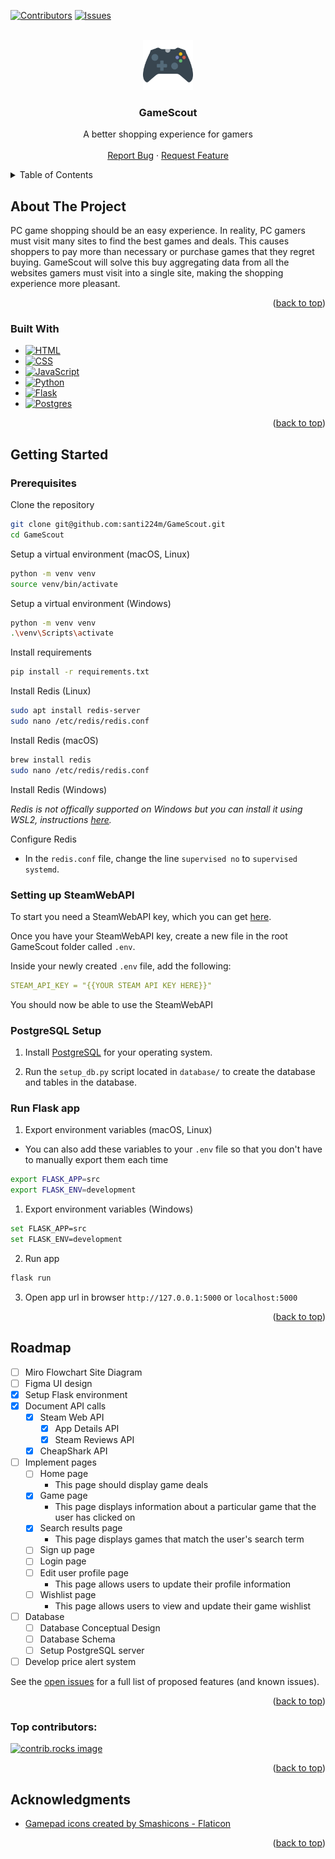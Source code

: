 
<a id="readme-top"></a>

[![Contributors][contributors-shield]][contributors-url]
[![Issues][issues-shield]][issues-url]

<!-- PROJECT LOGO -->
<br />
<div align="center">
  <a href="https://github.com/santi224m/GameScout">
    <img src="img/game-controller.png" alt="Logo" width="80" height="80">
  </a>

  <h3 align="center">GameScout</h3>

  <p align="center">
    A better shopping experience for gamers
    <br />
    <br />
    <!-- <a href="https://github.com/santi224m/GameScout">View Demo</a>
    · -->
    <a href="https://github.com/santi224m/GameScout/issues/new?labels=bug&template=bug-report---.md">Report Bug</a>
    ·
    <a href="https://github.com/santi224m/GameScout/issues/new?labels=enhancement&template=feature-request---.md">Request Feature</a>
  </p>
</div>

<!-- TABLE OF CONTENTS -->
<details>
  <summary>Table of Contents</summary>
  <ol>
    <li>
      <a href="#about-the-project">About The Project</a>
      <ul>
        <li><a href="#built-with">Built With</a></li>
      </ul>
    </li>
    <li>
      <a href="#getting-started">Getting Started</a>
      <ul>
        <li><a href="#prerequisites">Prerequisites</a></li>
        <li><a href="#setting-up-steamwebapi">Setting up SteamWebAPI</a></li>
        <li><a href="#run-flask-app">Run Flask App</a></li>
      </ul>
    </li>
    <li><a href="#roadmap">Roadmap</a></li>
    <li><a href="#acknowledgments">Acknowledgments</a></li>
  </ol>
</details>

<!-- ABOUT THE PROJECT -->
## About The Project

<!-- [![Product Name Screen Shot][product-screenshot]](https://example.com) -->

PC game shopping should be an easy experience. In reality, PC gamers must visit many sites to find the best games and deals. This causes shoppers to pay more than necessary or purchase games that they regret buying.
GameScout will solve this buy aggregating data from all the websites gamers must visit into a single site, making the shopping experience more pleasant.

<p align="right">(<a href="#readme-top">back to top</a>)</p>

### Built With

* [![HTML][HTML]][HTML-url]
* [![CSS][CSS]][CSS-url]
* [![JavaScript][JavaScript]][JavaScript-url]
* [![Python][Python]][Python-url]
* [![Flask][Flask]][Flask-url]
* [![Postgres][Postgres]][Postgres-url]

<p align="right">(<a href="#readme-top">back to top</a>)</p>

<!-- GETTING STARTED -->
## Getting Started

### Prerequisites

Clone the repository

```bash
git clone git@github.com:santi224m/GameScout.git
cd GameScout
```

Setup a virtual environment (macOS, Linux)

```bash
python -m venv venv
source venv/bin/activate
```

Setup a virtual environment (Windows)

```bash
python -m venv venv
.\venv\Scripts\activate
```

Install requirements

```bash
pip install -r requirements.txt
```

Install Redis (Linux)

```bash
sudo apt install redis-server
sudo nano /etc/redis/redis.conf
```

Install Redis (macOS)

```bash
brew install redis
sudo nano /etc/redis/redis.conf
```

Install Redis (Windows)

*Redis is not offically supported on Windows but you can install it using WSL2, instructions [here](https://redis.io/docs/latest/operate/oss_and_stack/install/install-redis/install-redis-on-windows/).*

Configure Redis

* In the ```redis.conf``` file, change the line ```supervised no``` to ```supervised systemd```.

### Setting up SteamWebAPI

To start you need a SteamWebAPI key, which you can get [here](https://steamcommunity.com/dev/apikey).

Once you have your SteamWebAPI key, create a new file in the root GameScout folder called `.env`.

Inside your newly created `.env` file, add the following:

```yaml
STEAM_API_KEY = "{{YOUR STEAM API KEY HERE}}"
```

You should now be able to use the SteamWebAPI

### PostgreSQL Setup

1. Install [PostgreSQL](https://www.postgresql.org/download/) for your operating system.

1. Run the ```setup_db.py``` script located in ```database/``` to create the database and tables in the database.

### Run Flask app

1. Export environment variables (macOS, Linux)
  * You can also add these variables to your ```.env``` file so that you don't have to manually export them each time

```bash
export FLASK_APP=src
export FLASK_ENV=development
```

1. Export environment variables (Windows)

```bash
set FLASK_APP=src
set FLASK_ENV=development
```

2. Run app

```bash
flask run
```

3. Open app url in browser `http://127.0.0.1:5000` or `localhost:5000`

<p align="right">(<a href="#readme-top">back to top</a>)</p>

<!-- ROADMAP -->
## Roadmap

- [ ] Miro Flowchart Site Diagram
- [ ] Figma UI design
- [x] Setup Flask environment
- [x] Document API calls
  - [x] Steam Web API
    - [x] App Details API
    - [x] Steam Reviews API
  - [x] CheapShark API
- [ ] Implement pages
  - [ ] Home page
    * This page should display game deals
  - [x] Game page
    * This page displays information about a particular game that the user has clicked on
  - [x] Search results page
    * This page displays games that match the user's search term
  - [ ] Sign up page
  - [ ] Login page
  - [ ] Edit user profile page
    * This page allows users to update their profile information
  - [ ] Wishlist page
    * This page allows users to view and update their game wishlist
- [ ] Database
  - [ ] Database Conceptual Design
  - [ ] Database Schema
  - [ ] Setup PostgreSQL server
- [ ] Develop price alert system

See the [open issues](https://github.com/santi224m/GameScout/issues) for a full list of proposed features (and known issues).

<p align="right">(<a href="#readme-top">back to top</a>)</p>

### Top contributors:

<a href="https://github.com/santi224m/GameScout/graphs/contributors">
  <img src="https://contrib.rocks/image?repo=santi224m/GameScout" alt="contrib.rocks image" />
</a>

<p align="right">(<a href="#readme-top">back to top</a>)</p>

<!-- ACKNOWLEDGMENTS -->
## Acknowledgments

* [Gamepad icons created by Smashicons - Flaticon](https://www.flaticon.com/free-icons/gamepad)

<p align="right">(<a href="#readme-top">back to top</a>)</p>

<!-- MARKDOWN LINKS & IMAGES -->
[contributors-shield]: https://img.shields.io/github/contributors/santi224m/GameScout.svg?style=for-the-badge
[contributors-url]: https://github.com/santi224m/GameScout/graphs/contributors
[issues-shield]: https://img.shields.io/github/issues/santi224m/GameScout.svg?style=for-the-badge
[issues-url]: https://github.com/santi224m/GameScout/issues
[license-shield]: https://img.shields.io/github/license/othneildrew/Best-README-Template.svg?style=for-the-badge

[JavaScript]: https://img.shields.io/badge/javascript-000000?style=for-the-badge&logo=javascript
[JavaScript-url]: https://developer.mozilla.org/en-US/docs/Web/JavaScript
[HTML]: https://img.shields.io/badge/html5-000000?style=for-the-badge&logo=html5
[HTML-url]: https://developer.mozilla.org/en-US/docs/Web/HTML
[CSS]: https://img.shields.io/badge/css-000000?style=for-the-badge&logo=css3
[CSS-url]: https://developer.mozilla.org/en-US/docs/Web/CSS
[Python]: https://img.shields.io/badge/python-000000?style=for-the-badge&logo=python
[Python-url]: https://www.python.org/
[Flask]: https://img.shields.io/badge/flask-000000?style=for-the-badge&logo=flask
[Flask-url]: https://flask.palletsprojects.com/en/3.0.x/
[Postgres]: https://img.shields.io/badge/postgresql-000000?style=for-the-badge&logo=postgresql
[Postgres-url]: https://www.postgresql.org/
